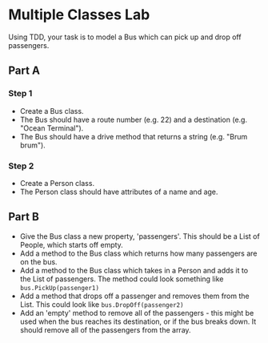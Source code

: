 # Multiple Classes Lab

Using TDD, your task is to model a Bus which can pick up and drop off passengers.

## Part A
### Step 1
- Create a Bus class. 
- The Bus should have a route number (e.g. 22) and a destination (e.g. "Ocean Terminal").
- The Bus should have a drive method that returns a string (e.g. "Brum brum").

### Step 2
- Create a Person class.
- The Person class should have attributes of a name and age.

## Part B
- Give the Bus class a new property, 'passengers'. This should be a List of People, which starts off empty. 
- Add a method to the Bus class which returns how many passengers are on the bus. 
- Add a method to the Bus class which takes in a Person and adds it to the List of passengers. The method could look something like `bus.PickUp(passenger1)` 
- Add a method that drops off a passenger and removes them from the List. This could look like `bus.DropOff(passenger2)`
- Add an 'empty' method to remove all of the passengers - this might be used when the bus reaches its destination, or if the bus breaks down. It should remove all of the passengers from the array. 
